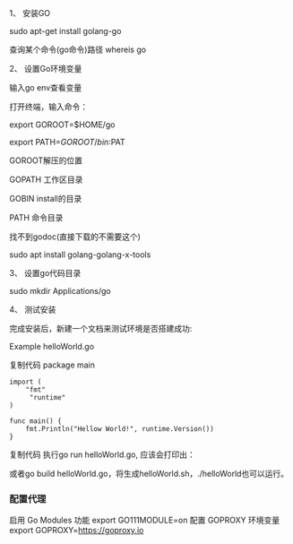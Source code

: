 1、 安装GO

sudo apt-get install golang-go

查询某个命令(go命令)路径
whereis go

2、 设置Go环境变量

输入go env查看变量

打开终端，输入命令：

export GOROOT=$HOME/go

export PATH=$GOROOT/bin:$PAT

GOROOT解压的位置

GOPATH 工作区目录

GOBIN install的目录

PATH  命令目录


找不到godoc(直接下载的不需要这个)

sudo apt install golang-golang-x-tools

3、 设置go代码目录

sudo mkdir Applications/go

4、 测试安装

完成安装后，新建一个文档来测试环境是否搭建成功:

Example helloWorld.go

复制代码
package main

    import (
        "fmt"
         "runtime"
    )

    func main() {
        fmt.Println("Hellow World!", runtime.Version())
    }    
复制代码
执行go run helloWorld.go, 应该会打印出：

或者go build helloWorld.go，将生成helloWorld.sh，./helloWorld也可以运行。


### 配置代理
启用 Go Modules 功能
export GO111MODULE=on
配置 GOPROXY 环境变量
export GOPROXY=https://goproxy.io
